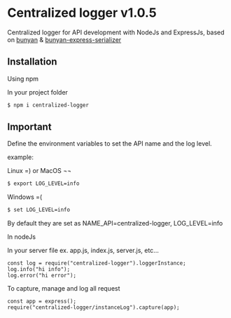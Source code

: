 # Centralized logger v1.0.5

Centralized logger for API development with NodeJs and ExpressJs, based on [bunyan](https://www.npmjs.com/package/bunyan) & [bunyan-express-serializer](https://www.npmjs.com/package/bunyan-express-serializer)

## Installation

Using npm

In your project folder

```sh
$ npm i centralized-logger
```

## Important

Define the environment variables to set the API name and the log level.

example:

Linux =) or MacOS ¬¬

```sh
$ export LOG_LEVEL=info
```

Windows =(

```sh
$ set LOG_LEVEL=info
```

By default they are set as NAME_API=centralized-logger, LOG_LEVEL=info

In nodeJs

In your server file ex. app.js, index.js, server.js, etc...

```
const log = require("centralized-logger").loggerInstance;
log.info("hi info");
log.error("hi error");
```

To capture, manage and log all request

```
const app = express();
require("centralized-logger/instanceLog").capture(app);
```
